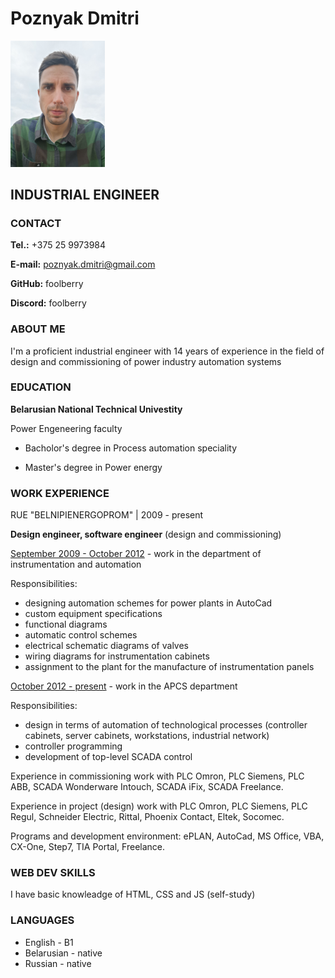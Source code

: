# Poznyak Dmitri

<img src="./cv-foolberry.jpg" alt="Photo Poznyak Dmitri" width=30%>

## INDUSTRIAL ENGINEER


### CONTACT

**Tel.:** +375 25 9973984

**E-mail:** poznyak.dmitri@gmail.com

**GitHub:** foolberry

**Discord:** foolberry

### ABOUT ME

I'm a proficient industrial engineer with 14 years of experience in the field of design and commissioning of power industry automation systems

### EDUCATION

**Belarusian National Technical Univestity**

Power Engeneering faculty

- Bacholor's degree in Process automation speciality

- Master's degree in Power energy

### WORK EXPERIENCE

RUE "BELNIPIENERGOPROM" | 2009 - present

**Design engineer, software engineer**
(design and commissioning)

<u>September 2009 - October 2012</u> - work in the department of instrumentation and automation

Responsibilities:
- designing automation schemes for power plants in AutoCad
- custom equipment specifications
- functional diagrams
- automatic control schemes
- electrical schematic diagrams of valves
- wiring diagrams for instrumentation cabinets
- assignment to the plant for the manufacture of instrumentation panels

<u>October 2012 - present</u> - work in the APCS department

Responsibilities:
- design in terms of automation of technological processes (controller cabinets, server cabinets, workstations, industrial network)
- controller programming
- development of top-level SCADA control

Experience in commissioning work with PLC Omron, PLC Siemens, PLC ABB, SCADA Wonderware Intouch, SCADA iFix, SCADA Freelance.

Experience in project (design) work with PLC Omron, PLC Siemens, PLC Regul, Schneider Electric, Rittal, Phoenix Contact, Eltek, Socomec.

Programs and development environment: ePLAN, AutoCad, MS Office, VBA, CX-One, Step7, TIA Portal, Freelance.

### WEB DEV SKILLS
I have basic knowleadge of HTML, CSS and JS (self-study)

### LANGUAGES
- English - B1
- Belarusian - native
- Russian - native